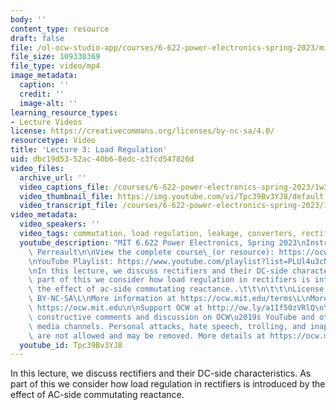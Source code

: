 ```yaml
---
body: ''
content_type: resource
draft: false
file: /ol-ocw-studio-app/courses/6-622-power-electronics-spring-2023/mit6_622s23_lecture_03_360p_16_9.mp4
file_size: 109330369
file_type: video/mp4
image_metadata:
  caption: ''
  credit: ''
  image-alt: ''
learning_resource_types:
- Lecture Videos
license: https://creativecommons.org/licenses/by-nc-sa/4.0/
resourcetype: Video
title: 'Lecture 3: Load Regulation'
uid: dbc19d53-52ac-40b6-8edc-c3fcd547826d
video_files:
  archive_url: ''
  video_captions_file: /courses/6-622-power-electronics-spring-2023/1w39rMEqqQmrV2Xj3K9bjoTt9vU1m4x1m_transcript.webvtt
  video_thumbnail_file: https://img.youtube.com/vi/Tpc39Bv3YJ8/default.jpg
  video_transcript_file: /courses/6-622-power-electronics-spring-2023/1w39rMEqqQmrV2Xj3K9bjoTt9vU1m4x1m_transcript.pdf
video_metadata:
  video_speakers: ''
  video_tags: commutation, load regulation, leakage, converters, rectifiers, 6-622-power-electronics-spring-2023
  youtube_description: "MIT 6.622 Power Electronics, Spring 2023\nInstructor: David\
    \ Perreault\n\nView the complete course\_(or resource): https://ocw.mit.edu/courses/6-622-power-electronics-spring-2023/\L\
    \nYouTube Playlist: https://www.youtube.com/playlist?list=PLUl4u3cNGP62UTc77mJoubhDELSC8lfR0\n\
    \nIn this lecture, we discuss rectifiers and their DC-side characteristics. As\
    \ part of this we consider how load regulation in rectifiers is introduced by\
    \ the effect of ac-side commutating reactance..\t\t\n\t\t\nLicense: Creative Commons\
    \ BY-NC-SA\L\nMore information at https://ocw.mit.edu/terms\L\nMore courses at\
    \ https://ocw.mit.edu\n\nSupport OCW at http://ow.ly/a1If50zVRlQ\n\nWe encourage\
    \ constructive comments and discussion on OCW\u2019s YouTube and other social\
    \ media channels. Personal attacks, hate speech, trolling, and inappropriate comments\
    \ are not allowed and may be removed. More details at https://ocw.mit.edu/comments."
  youtube_id: Tpc39Bv3YJ8
---
```

In this lecture, we discuss rectifiers and their DC-side characteristics. As part of this we consider how load regulation in rectifiers is introduced by the effect of AC-side commutating reactance.